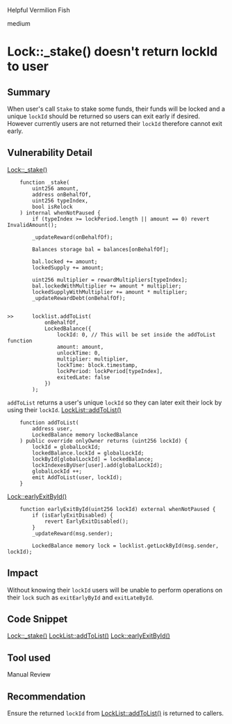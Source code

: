 Helpful Vermilion Fish

medium

# Lock::_stake() doesn't return lockId to user

## Summary

When user's call `Stake` to stake some funds, their funds will be locked and a unique `lockId` should be returned so users can exit early if desired. However currently users are not returned their `lockId` therefore cannot exit early.

## Vulnerability Detail
[Lock::_stake()](https://github.com/sherlock-audit/2024-05-gamma-staking/blob/main/StakingV2/src/Lock.sol#L245-L292)
```solidity
    function _stake(
        uint256 amount,
        address onBehalfOf,
        uint256 typeIndex,
        bool isRelock
    ) internal whenNotPaused {
        if (typeIndex >= lockPeriod.length || amount == 0) revert InvalidAmount();

        _updateReward(onBehalfOf);
        
        Balances storage bal = balances[onBehalfOf];

        bal.locked += amount;
        lockedSupply += amount;

        uint256 multiplier = rewardMultipliers[typeIndex];
        bal.lockedWithMultiplier += amount * multiplier;
        lockedSupplyWithMultiplier += amount * multiplier;
        _updateRewardDebt(onBehalfOf);


>>      locklist.addToList(
            onBehalfOf, 
            LockedBalance({
                lockId: 0, // This will be set inside the addToList function
                amount: amount,
                unlockTime: 0, 
                multiplier: multiplier,
                lockTime: block.timestamp,
                lockPeriod: lockPeriod[typeIndex],
                exitedLate: false
            })
        );
```
`addToList` returns a user's unique `lockId` so they can later exit their lock by using their `lockId`.
[LockList::addToList()](https://github.com/sherlock-audit/2024-05-gamma-staking/blob/main/StakingV2/src/libraries/LockList.sol#L31-L41)
```solidity
    function addToList(
        address user, 
        LockedBalance memory lockedBalance
    ) public override onlyOwner returns (uint256 lockId) {
        lockId = globalLockId;
        lockedBalance.lockId = globalLockId;
        lockById[globalLockId] = lockedBalance;
        lockIndexesByUser[user].add(globalLockId);
        globalLockId ++;
        emit AddToList(user, lockId);
    }
```
[Lock::earlyExitById()](https://github.com/sherlock-audit/2024-05-gamma-staking/blob/main/StakingV2/src/Lock.sol#L313-L319)
```solidity
    function earlyExitById(uint256 lockId) external whenNotPaused {
        if (isEarlyExitDisabled) {
            revert EarlyExitDisabled();
        }
        _updateReward(msg.sender);

        LockedBalance memory lock = locklist.getLockById(msg.sender, lockId);
```

## Impact

Without knowing their `lockId` users will be unable to perform operations on their `lock` such as `exitEarlyById` and `exitLateById`.

## Code Snippet

[Lock::_stake()](https://github.com/sherlock-audit/2024-05-gamma-staking/blob/main/StakingV2/src/Lock.sol#L245-L292)
[LockList::addToList()](https://github.com/sherlock-audit/2024-05-gamma-staking/blob/main/StakingV2/src/libraries/LockList.sol#L31-L41)
[Lock::earlyExitById()](https://github.com/sherlock-audit/2024-05-gamma-staking/blob/main/StakingV2/src/Lock.sol#L313-L319)

## Tool used

Manual Review

## Recommendation

Ensure the returned `lockId` from [LockList::addToList()](https://github.com/sherlock-audit/2024-05-gamma-staking/blob/main/StakingV2/src/libraries/LockList.sol#L31-L41) is returned to callers.